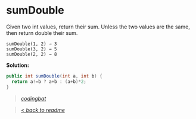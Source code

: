 # sumDouble

Given two int values, return their sum. Unless the two values are the same, then return double their sum.

```
sumDouble(1, 2) → 3
sumDouble(3, 2) → 5
sumDouble(2, 2) → 8
```

**Solution:**

```java
public int sumDouble(int a, int b) {
  return a!=b ? a+b : (a+b)*2;
}
```

> _[codingbat](http://codingbat.com/prob/p154485)_

> [< _back to readme_](FINDREPLACEREADME)